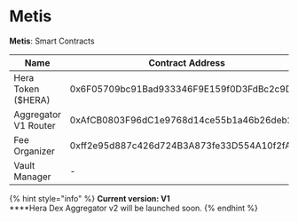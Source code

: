 # Metis

**Metis**: Smart Contracts

| Name                 | Contract Address                           |
| -------------------- | ------------------------------------------ |
| Hera Token ($HERA)   | 0x6F05709bc91Bad933346F9E159f0D3FdBc2c9DCE |
| Aggregator V1 Router | 0xAfCB0803F96dC1e9768d14ce55b1a46b26deb24c |
| Fee Organizer        | 0xff2e95d887c426d724B3A873fe33D554A10f2fA5 |
| Vault Manager        | -                                          |

{% hint style="info" %}
**Current version: V1**\
****Hera Dex Aggregator v2 will be launched soon.
{% endhint %}
